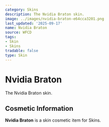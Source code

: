 ```yaml
---
category: Skins
description: The Nvidia Braton skin.
image: ../images/nvidia-braton-e64cca3201.png
last_updated: '2025-09-17'
name: Nvidia Braton
source: WFCD
tags:
- Skin
- Skins
tradable: false
type: Skin
---
```


# Nvidia Braton

The Nvidia Braton skin.

## Cosmetic Information

**Nvidia Braton** is a skin cosmetic item for Skins.

